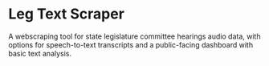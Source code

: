 # Leg Text Scraper
A webscraping tool for state legislature committee hearings audio data, with options for speech-to-text transcripts and a public-facing dashboard with basic text analysis.

